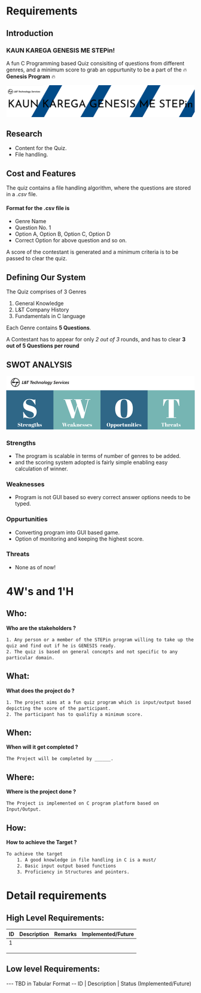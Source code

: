 # Requirements
## Introduction
### KAUN KAREGA GENESIS ME STEPin! 
A fun C Programming based Quiz consisiting of questions from different genres, and a minimum score to grab an oppurtunity to be a part of the :fire: **Genesis                   Program** :fire:


![MiniProject Intro Photo](kkgms_MPLTTS.png)
## Research
* Content for the Quiz.
* File handling.


## Cost and Features
The quiz contains a file handling algorithm, where the questions are stored in a *.csv* file.

#### Format for the .csv file is
- Genre Name
- Question No. 1
- Option A, Option B, Option C, Option D
- Correct Option for above question
and so on.

A score of the contestant is generated and a minimum criteria is to be passed to clear the quiz.

## Defining Our System
The Quiz comprises of 3 Genres
1. General Knowledge
2. L&T Company History
3. Fundamentals in C language

Each Genre contains **5 Questions**.

A Contestant has to appear for only *2 out of 3* rounds, and has to clear **3 out of 5 Questions per round**

## SWOT ANALYSIS
![SWOT analysis photo](swot_analysis.png)

### Strengths
* The program is scalable in terms of number of genres to be added.
* and the scoring system adopted is fairly simple enabling easy calculation of winner.
### Weaknesses
* Program is not GUI based so every correct answer options needs to be typed.
### Oppurtunities
* Converting program into GUI based game.
* Option of monitoring and keeping the highest score.
### Threats
* None as of now!

# 4W&#39;s and 1&#39;H

## Who:
**Who are the stakeholders ?**

    1. Any person or a member of the STEPin program willing to take up the quiz and find out if he is GENESIS ready.
    2. The quiz is based on general concepts and not specific to any particular domain. 

## What:
**What does the project do ?**

    1. The project aims at a fun quiz program which is input/output based depicting the score of the participant.
    2. The participant has to qualifiy a minimum score.

## When:
**When will it get completed ?**

    The Project will be completed by ______.

## Where:
**Where is the project done ?**

    The Project is implemented on C program platform based on Input/Output.

## How:
**How to achieve the Target ?**

    To achieve the target
        1. A good knowledge in file handling in C is a must/
        2. Basic input output based functions
        3. Proficiency in Structures and pointers.

# Detail requirements
## High Level Requirements:
| ID | Description | Remarks | Implemented/Future |
|----|-------------|---------|--------------------|
| 1  |             |         |                    |
|    |             |         |                    |
|    |             |         |                    |
|    |             |         |                    |


##  Low level Requirements:
--- TBD in Tabular Format 
-- ID | Description | Status (Implemented/Future)
